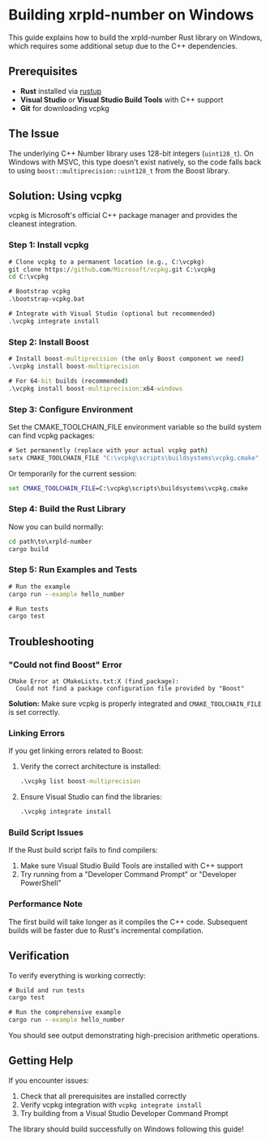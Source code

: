 # Building xrpld-number on Windows

This guide explains how to build the xrpld-number Rust library on Windows, which requires some additional setup due to the C++ dependencies.

## Prerequisites

- **Rust** installed via [rustup](https://rustup.rs/)
- **Visual Studio** or **Visual Studio Build Tools** with C++ support
- **Git** for downloading vcpkg

## The Issue

The underlying C++ Number library uses 128-bit integers (`uint128_t`). On Windows with MSVC, this type doesn't exist natively, so the code falls back to using `boost::multiprecision::uint128_t` from the Boost library.

## Solution: Using vcpkg

vcpkg is Microsoft's official C++ package manager and provides the cleanest integration.

### Step 1: Install vcpkg

```cmd
# Clone vcpkg to a permanent location (e.g., C:\vcpkg)
git clone https://github.com/Microsoft/vcpkg.git C:\vcpkg
cd C:\vcpkg

# Bootstrap vcpkg
.\bootstrap-vcpkg.bat

# Integrate with Visual Studio (optional but recommended)
.\vcpkg integrate install
```

### Step 2: Install Boost

```cmd
# Install boost-multiprecision (the only Boost component we need)
.\vcpkg install boost-multiprecision

# For 64-bit builds (recommended)
.\vcpkg install boost-multiprecision:x64-windows
```

### Step 3: Configure Environment

Set the CMAKE_TOOLCHAIN_FILE environment variable so the build system can find vcpkg packages:

```cmd
# Set permanently (replace with your actual vcpkg path)
setx CMAKE_TOOLCHAIN_FILE "C:\vcpkg\scripts\buildsystems\vcpkg.cmake"
```

Or temporarily for the current session:
```cmd
set CMAKE_TOOLCHAIN_FILE=C:\vcpkg\scripts\buildsystems\vcpkg.cmake
```

### Step 4: Build the Rust Library

Now you can build normally:

```cmd
cd path\to\xrpld-number
cargo build
```

### Step 5: Run Examples and Tests

```cmd
# Run the example
cargo run --example hello_number

# Run tests
cargo test
```


## Troubleshooting

### "Could not find Boost" Error

```
CMake Error at CMakeLists.txt:X (find_package):
  Could not find a package configuration file provided by "Boost"
```

**Solution:** Make sure vcpkg is properly integrated and `CMAKE_TOOLCHAIN_FILE` is set correctly.

### Linking Errors

If you get linking errors related to Boost:

1. Verify the correct architecture is installed:
   ```cmd
   .\vcpkg list boost-multiprecision
   ```

2. Ensure Visual Studio can find the libraries:
   ```cmd
   .\vcpkg integrate install
   ```

### Build Script Issues

If the Rust build script fails to find compilers:

1. Make sure Visual Studio Build Tools are installed with C++ support
2. Try running from a "Developer Command Prompt" or "Developer PowerShell"

### Performance Note

The first build will take longer as it compiles the C++ code. Subsequent builds will be faster due to Rust's incremental compilation.

## Verification

To verify everything is working correctly:

```cmd
# Build and run tests
cargo test

# Run the comprehensive example
cargo run --example hello_number
```

You should see output demonstrating high-precision arithmetic operations.


## Getting Help

If you encounter issues:

1. Check that all prerequisites are installed correctly
2. Verify vcpkg integration with `vcpkg integrate install`
3. Try building from a Visual Studio Developer Command Prompt

The library should build successfully on Windows following this guide!

